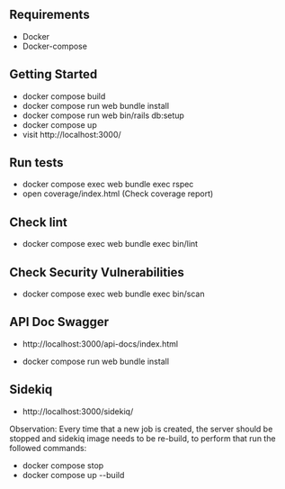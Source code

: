 ## Requirements
- Docker
- Docker-compose

## Getting Started
- docker compose build
- docker compose run web bundle install
- docker compose run web bin/rails db:setup
- docker compose up
- visit http://localhost:3000/

## Run tests
- docker compose exec web bundle exec rspec
- open coverage/index.html (Check coverage report)

## Check lint
- docker compose exec web bundle exec bin/lint

## Check Security Vulnerabilities
- docker compose exec web bundle exec bin/scan

## API Doc Swagger
- http://localhost:3000/api-docs/index.html

- docker compose run web bundle install

## Sidekiq

- http://localhost:3000/sidekiq/

Observation: Every time that a new job is created, the server should be stopped and sidekiq image needs to be re-build, to perform that run the followed commands:

- docker compose stop
- docker compose up --build
